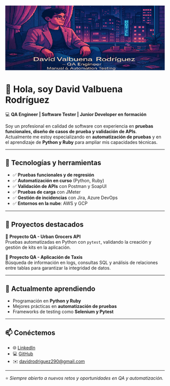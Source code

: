 <!-- Portada -->
<p align="center">
  <img src="assets/portada.png" alt="Portada personal" />
</p>

# 👋 Hola, soy David Valbuena Rodríguez

💻 **QA Engineer | Software Tester | Junior Developer en formación**  

Soy un profesional en calidad de software con experiencia en **pruebas funcionales, diseño de casos de prueba y validación de APIs**.  
Actualmente me estoy especializando en **automatización de pruebas** y en el aprendizaje de **Python y Ruby** para ampliar mis capacidades técnicas.

---

## 🚀 Tecnologías y herramientas
- ✅ **Pruebas funcionales y de regresión**  
- ✅ **Automatización en curso** (Python, Ruby)  
- ✅ **Validación de APIs** con Postman y SoapUI  
- ✅ **Pruebas de carga** con JMeter  
- ✅ **Gestión de incidencias** con Jira, Azure DevOps  
- ✅ **Entornos en la nube**: AWS y GCP  

---

## 📂 Proyectos destacados
🔹 **Proyecto QA - Urban Grocers API**  
Pruebas automatizadas en Python con `pytest`, validando la creación y gestión de kits en la aplicación.  

🔹 **Proyecto QA - Aplicación de Taxis**  
Búsqueda de información en logs, consultas SQL y análisis de relaciones entre tablas para garantizar la integridad de datos.  

---

## 🌱 Actualmente aprendiendo
- Programación en **Python y Ruby**  
- Mejores prácticas en **automatización de pruebas**  
- Frameworks de testing como **Selenium y Pytest**  

---

## 📫 Conéctemos
- 🌐 [LinkedIn](https://www.linkedin.com/in/david80485)  
- 💻 [GitHub](https://github.com/david80485)  
- ✉️ davidrodriguez290@gmail.com  

---

⭐️ *Siempre abierto a nuevos retos y oportunidades en QA y automatización.*  


